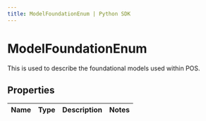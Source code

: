 ```yaml
---
title: ModelFoundationEnum | Python SDK
---
```


# ModelFoundationEnum

This is used to describe the foundational models used within POS.

## Properties

Name | Type | Description | Notes
------------ | ------------- | ------------- | -------------



